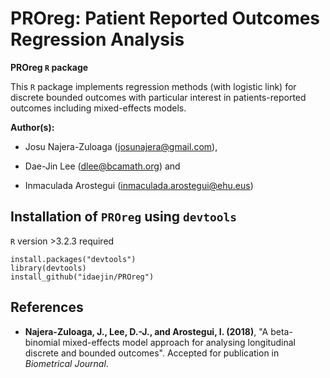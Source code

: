 # PROreg: Patient Reported Outcomes Regression Analysis

**PROreg `R` package**

This `R` package implements regression methods (with logistic link) for discrete bounded outcomes with particular interest in patients-reported outcomes including mixed-effects models.

**Author(s):**

  + Josu Najera-Zuloaga (<josunajera@gmail.com>),
  
  + Dae-Jin Lee (<dlee@bcamath.org>) and
  
  + Inmaculada Arostegui (<inmaculada.arostegui@ehu.eus>)


## Installation of  `PROreg` using `devtools`

`R` version >3.2.3 required

```
install.packages("devtools")
library(devtools)
install_github("idaejin/PROreg")
```

## References

  * **Najera-Zuloaga, J., Lee, D.-J., and Arostegui, I. (2018)**, "A beta-binomial mixed-effects model approach for analysing longitudinal discrete and bounded outcomes". Accepted for publication in _Biometrical Journal_.


